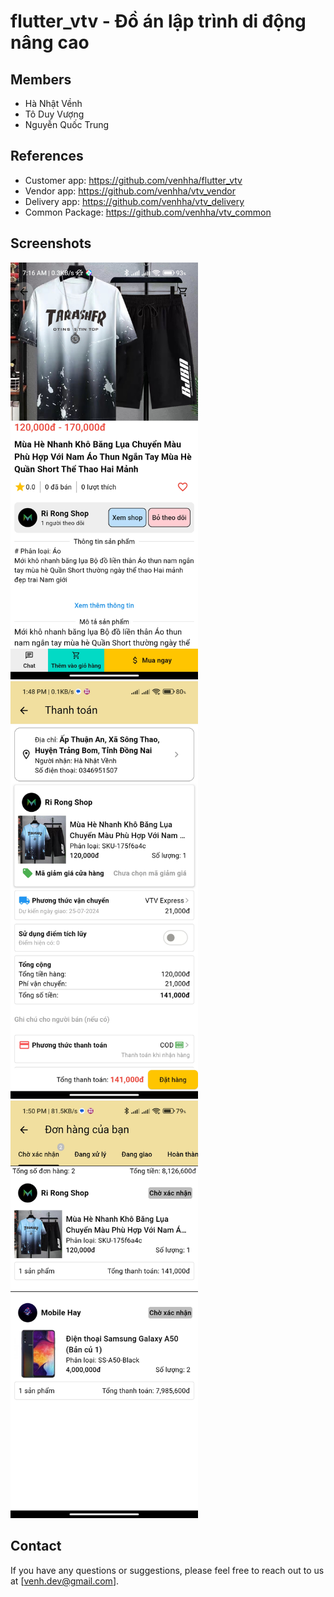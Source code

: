 # flutter_vtv - Đồ án lập trình di động nâng cao

## Members

- Hà Nhật Vềnh
- Tô Duy Vượng
- Nguyễn Quốc Trung

## References

- Customer app: <https://github.com/venhha/flutter_vtv>
- Vendor app: <https://github.com/venhha/vtv_vendor>
- Delivery app: <https://github.com/venhha/vtv_delivery>
- Common Package: <https://github.com/venhha/vtv_common>

## Screenshots

<img src="./screenshots/product-detail.jpg" alt="product-detail" width=300>

<img src="./screenshots/checkout.jpg" alt="checkout" width=300>

<img src="./screenshots/purchase-order.jpg" alt="purchase-order" width=300>

## Contact

If you have any questions or suggestions, please feel free to reach out to us at [venh.dev@gmail.com].

